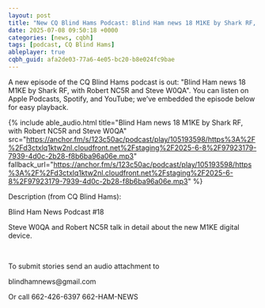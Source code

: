 ```yaml
---
layout: post
title: "New CQ Blind Hams Podcast: Blind Ham news 18 M1KE by Shark RF, with Robert NC5R and Steve W0QA"
date: 2025-07-08 09:50:18 +0000
categories: [news, cqbh]
tags: [podcast, CQ Blind Hams]
ableplayer: true
cqbh_guid: afa2de03-77a6-4e05-bc20-b8e024fc9bae
---
```


A new episode of the CQ Blind Hams podcast is out: "Blind Ham news 18 M1KE by Shark RF, with Robert NC5R and Steve W0QA". You can listen on Apple Podcasts, Spotify, and YouTube; we’ve embedded the episode below for easy playback.

{% include able_audio.html title="Blind Ham news 18 M1KE by Shark RF, with Robert NC5R and Steve W0QA" src="https://anchor.fm/s/123c50ac/podcast/play/105193598/https%3A%2F%2Fd3ctxlq1ktw2nl.cloudfront.net%2Fstaging%2F2025-6-8%2F97923179-7939-4d0c-2b28-f8b6ba96a06e.mp3" fallback_url="https://anchor.fm/s/123c50ac/podcast/play/105193598/https%3A%2F%2Fd3ctxlq1ktw2nl.cloudfront.net%2Fstaging%2F2025-6-8%2F97923179-7939-4d0c-2b28-f8b6ba96a06e.mp3" %}

Description (from CQ Blind Hams):

<p>Blind Ham News Podcast #18</p><p>Steve W0QA and Robert NC5R talk in detail about the new M1KE digital device.</p><p><br></p><p>To submit stories send an audio attachment to </p><p>blindhamnews@gmail.com</p><p>Or call 662-426-6397 662-HAM-NEWS </p>
